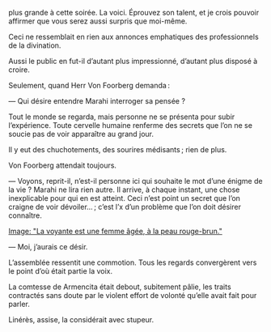 plus grande à cette soirée. La voici. Éprouvez son talent, et je crois pouvoir affirmer que vous serez aussi surpris que moi-même.

Ceci ne ressemblait en rien aux annonces emphatiques des professionnels de la divination.

Aussi le public en fut-il d’autant plus impressionné, d’autant plus disposé
à croire.

Seulement, quand Herr Von Foorberg demanda :

— Qui désire entendre Marahi interroger sa pensée ?

Tout le monde se regarda, mais personne ne se présenta pour subir
l’expérience. Toute cervelle humaine renferme des secrets que l’on ne se soucie pas de voir apparaître au grand jour.

Il y eut des chuchotements, des sourires médisants ; rien de plus.

Von Foorberg attendait toujours.

— Voyons, reprit-il, n’est-il personne ici qui souhaite le mot d’une énigme de la vie ? Marahi ne lira rien autre. Il arrive, à chaque instant, une chose inexplicable pour qui en est atteint. Ceci n’est point un secret que l’on craigne de voir dévoiler... ; c’est l’x d’un problème que l’on doit désirer connaître.

[Image: "La voyante est une femme âgée, à la peau rouge-brun."](../images/1-page-068.JPG)

— Moi, j’aurais ce désir.

L’assemblée ressentit une commotion. Tous les regards convergèrent vers le point d’où était partie la voix.

La comtesse de Armencita était debout, subitement pâlie, les traits contractés sans doute par le violent effort de volonté qu’elle avait fait pour parler.

Linérès, assise, la considérait avec stupeur.
